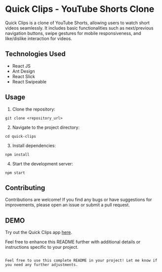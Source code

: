 # Quick Clips - YouTube Shorts Clone

Quick Clips is a clone of YouTube Shorts, allowing users to watch short videos seamlessly. It includes basic functionalities such as next/previous navigation buttons, swipe gestures for mobile responsiveness, and like/dislike interaction for videos.

## Technologies Used

- React JS
- Ant Design
- React Slick
- React Swipeable

## Usage

1. Clone the repository:

```
git clone <repository_url>
```

2. Navigate to the project directory:

```
cd quick-clips
```

3. Install dependencies:

```
npm install
```

4. Start the development server:

```
npm start
```

## Contributing

Contributions are welcome! If you find any bugs or have suggestions for improvements, please open an issue or submit a pull request.

## DEMO

Try out the Quick Clips app [here](https://quick-clips-devanggautam-devang-gautams-projects.vercel.app?_vercel_share=bnHRu8OhlViZBhXk49qrJO7jhkaxGPZy).

Feel free to enhance this README further with additional details or instructions specific to your project.
```

Feel free to use this complete README in your project! Let me know if you need any further adjustments.